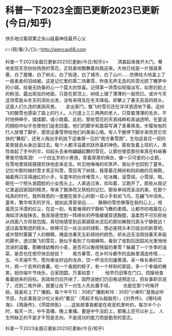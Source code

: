 # 科普一下2023全面已更新2023已更新(今日/知乎)
快乐地过着寂寞之余山娃最神往最开心父

👉/观/看/入/口👉http://wencao66.com

科普一下2023全面已更新2023已更新(今日/知乎)/>　　清晨起来推开大门，蓦地发现天空纷纷扬扬的雪花，正轻柔地飘舞着向我迎来。大地已经是一片银装素裹，白了屋檐，白了树尖，白了街道，白了城市，白了山川……仿佛给大地盖上了一层柔柔的羽绒被。这是记忆里的第二场春雪，昨夜无声无息的风雪光顾了睡梦中的小城，给毫无防备的心一个莫大的惊喜。记得第一场雪似轻描淡写，如思妇脸上的粉泪，露出斑驳的地面，只是在房顶上、树枝上铺了薄薄的一层而已。或许今天这场雪是从冬天的深处出发，没有来得及在冬天降临，却攀上了春天高高的枝头，这是人们久违的美丽风景。　　走出家门，飘飞的雪花还在洋洋洒洒地下着。这纷飞的飘雪也感染了路上的行人。人行道上三三两两的老人，只穿着薄薄的毛衣，不时地伸伸手，揉揉脚，或小跑着。此刻，那些雪花的天真纯粹和真诚透明，在童话的拥抱中似乎也使他们返老回童。他们的脚步和面容写满了青春焕发。步履匆匆的行人放慢了脚步，感受这春雪带给他们的美丽心情。有人干脆停下脚步来欣赏它欢快的“舞蹈”，还有人掏出手机拍下这难得一见的“南方春雪图”，生怕这昙花一现的美景就会从身边溜过去。每个人都洋溢着欢跃欣喜的神色。那些急着上班的人，索性收起了手中的伞，仰起头去亲吻翩翩起舞的雪花，让那份惬意那份率真在料峭春寒里尽情挥洒!　一个四五岁的小男孩，穿着厚厚的棉衣，像一只可爱的小企鹅，在雪地里摇摇摆摆欢快地走来走去。听见他咯咯的欢笑声，我似乎也回到了童年。记忆中那时候的雪才真正叫雪，雪压弯了树枝，我穿着花棉袄和妈妈做的花棉鞋，袖着两只冻得通红的小手，与童年的伙伴堆雪人，吃冰雕，滚雪球。小雪球，啪，砸在一个短头发圆脸的小女孩头上。人家追过来，欢叫着，又跑开了。那些从我记忆里返回家园的精灵，带来了飘渺而又熟稔的记忆。那些单纯而圣洁的美，在那个纯真的时代，我所熟悉的一度握在我手心的那一双小手有如飞鸟，在翩飞中消失。童年，繁华喧天的岁月，就如此清音渐远……　静静的雪仿佛落在我的心上,，喧嚣而又冷漠的红尘，在这一刻，有着难得的宁静和飞舞的柔情。让都市的喧嚣在心海如浮沫般抹去，我渐渐感觉到一阵绵长的呼吸缓缓穿透胸膛，温柔而不可抗拒地从四面八方将我包围，真切地感受到远离钢筋水泥后的那份解脱归真与宁静致远！　透过晶莹剔透的枝头，依稀可见一丝淡淡的绿影，想必是枝头本已绽出的新芽吧。或许暂时蒙蔽了人的眼睛，掩盖住春天五彩缤纷的颜色，却永远无法阻挡春天来临的脚步。透过飘飞的雪花，我似乎看到了鸟唱蝉鸣，看到了收割后田园风光里悄悄流淌的温馨。那嫩绿幼稚的小麦，是否可以傲视残留的春雪？躲藏了一个冬季的油菜，是否也在想尽快去挺拔？　　南方春雪，在乡村与都市的血脉里滴血传情……
	五、今天端午节，愿你乘坐好运的龙舟，饮一杯消灾的雄黄酒，采一株长寿的艾叶，佩一个吉祥的香囊，吃一个香甜的粽子，有一个祥和的家庭，多一个幸福的微笑。祝你端午节快乐，合家团圆，万事如意！
　　他早仍旧等在门口，烦躁地查看着她来的目标。民政局仍旧开闸了，固然说她们仍旧电话预定过，但处事职员说了，迟到二格外钟，就要让给下一对生人先处置手续。
　　也是在那个时候开始，我喜欢上了广播剧。每个中午12：30的广播剧和16：30的“小喇叭”是我必听节目，为此事我没少吃父亲的“蚕豆”（弯起手指头敲脑壳），《刘秀传》、《哪吒闹海》、《隋唐传》、《萍踪侠影》……这些故事我都是在收音机里听的，每次半个小时，每天一次，中午首播，晚上重播。要是中午没赶上，那晚上还可以补上。
	人生所缺乏的不是才干而是志向，不是成功的能力而是勤劳的意志。

科普一下2023全面已更新2023已更新(今日/知乎)
